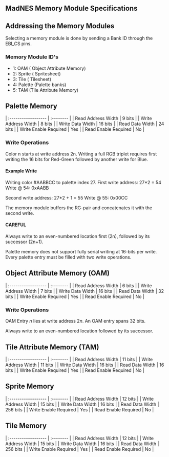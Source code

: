 MadNES Memory Module Specifications
------------------------------------

## Addressing the Memory Modules
Selecting a memory module is done by sending a Bank ID through the EBI\_CS pins.

### Memory Module ID's
- 1: OAM ( Object Attribute Memory)
- 2: Sprite ( Spritesheet)
- 3: Tile ( Tilesheet)
- 4: Palette (Palette banks)
- 5: TAM (Tile Attribute Memory)

## Palette Memory
| :------------------   | :-------- |
| Read Address Width    | 9 bits    |
| Write Address Width   | 8 bits    |
| Write Data Width      | 16 bits   |
| Read Data Width       | 24 bits   |
| Write Enable Required | Yes       |
| Read Enable Required  | No        |

### Write Operations
Color n starts at write address 2n.
Writing a full RGB triplet requires first writing the 16 bits for Red-Green followed by another write for Blue.

#### Example Write
Writing color #AABBCC to palette index 27.
First write address: 27\*2 = 54
Write @ 54: 0xAABB

Second write address: 27\*2 + 1 = 55
Write @ 55: 0x00CC

The memory module buffers the RG-pair and concatenates it with the second write.

#### CAREFUL
Always write to an even-numbered location first (2n), followed by its successor (2n+1).

Palette memory does not support fully serial writing at 16-bits per write. Every palette entry must be filled with two write operations.


## Object Attribute Memory (OAM)
| :------------------   | :-------- |
| Read Address Width    | 6 bits    |
| Write Address Width   | 7 bits    |
| Write Data Width      | 16 bits   |
| Read Data Width       | 32 bits   |
| Write Enable Required | Yes       |
| Read Enable Required  | No        |


### Write Operations
OAM Entry _n_ lies at write address 2*n*.
An OAM entry spans 32 bits.

Always write to an even-numbered location followed by its successor.




## Tile Attribute Memory (TAM)
| :------------------   | :-------- |
| Read Address Width    | 11 bits   |
| Write Address Width   | 11 bits   |
| Write Data Width      | 16 bits   |
| Read Data Width       | 16 bits   |
| Write Enable Required | Yes       |
| Read Enable Required  | No        |

## Sprite Memory 
| :------------------   | :-------- |
| Read Address Width    | 12 bits   |
| Write Address Width   | 15 bits   |
| Write Data Width      | 16 bits   |
| Read Data Width       | 256 bits  |
| Write Enable Required | Yes       |
| Read Enable Required  | No        |

## Tile Memory
| :------------------   | :-------- |
| Read Address Width    | 12 bits   |
| Write Address Width   | 15 bits   |
| Write Data Width      | 16 bits   |
| Read Data Width       | 256 bits  |
| Write Enable Required | Yes       |
| Read Enable Required  | No        |

